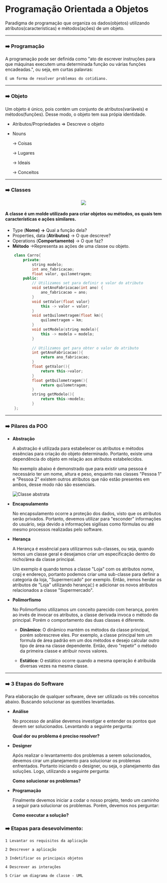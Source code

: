 # Programação Orientada a Objetos

Paradigma de programação que organiza os dados(objetos) utilizando atributos(características) e métodos(ações) de um objeto.
    
___
### ➡️ **Programação** 
A programação pode ser definida como "ato de escrever instruções para que máquinas executem uma determinada função ou várias funções encadeadas.", ou seja, em curtas palavras:

    É um forma de resolver problemas do cotidiano.

___
### ➡️ **Objeto** 

Um objeto é único, pois contém um conjunto de atributos(varíáveis) e métodos(funções). Desse modo, o objeto tem sua própia identidade.
     
- Atributos/Propriedades ⇒ Descreve o objeto
- Nouns

    → Coisas

    → Lugares

    → Ideais

    → Conceitos
    
___
### ➡️ **Classes**

<div align="center">
    <img src="https://user-images.githubusercontent.com/36522521/215089889-4a374613-f170-4122-8023-2755fbe5a1b0.png" />

</div>

#### **A classe é um molde utilizado para criar objetos ou métodos, os quais tem características e ações similares.**

- Type (**Nome) →** Qual a função dela?
- Properties, data (**Atributos)** → O que descreve?
- Operations (**Comportamento)** → O que faz?
- **Método** →Representa as ações de uma classe ou objeto.

<div align="left">

```cpp
    class Carro{
        private:
            string modelo;
            int ano_fabricacao;
            float valor, quilometragem;
        public:
            // Utilizamos set para definir o valor do atributo
            void setAnoFabricacao(int ano) {
                ano_fabricacao = ano; 
            }
            void setValor(float valor}
                this -> valor = valor;
            }
            void setQuilometragem(float km){
                quilometragem = km;
            }
            void setModelo(string modelo){
                this -> modelo = modelo;
            }
    
            // Utilizamos get para obter o valor do atributo
            int getAnoFabricacao(){
                return ano_fabricacao;
            }
            float getValor(){
                return this->valor;
            }
            float getQuilometragem(){
                return quilometragem;
            }
            string getModelo(){
                return this->modelo;
            }
    };
```

</div> 

___
### ➡️ **Pilares da POO**

- **Abstração**

    A abstração é utilizada para estabelecer os atributos e métodos essências para criação do objeto determinado. Portanto, existe uma dependência do objeto em relação aos atributos estabelecidos. 
    
    No exemplo abaixo é demonstrado que para existir uma pessoa é necessário ter um nome, altura e peso, enquanto nas classes "Pessoa 1" e "Pessoa 2" existem outros atributos que não estão presentes em ambos, desse modo não são essenciais.
    
     ![Classe abstrata](https://user-images.githubusercontent.com/36522521/215302022-78e00048-2543-4cb4-91ae-9fd2a5bfa3c6.png)
  
- **Encapsulamento** 
    
    No encapsulamento ocorre a proteção dos dados, visto que os atributos serão privados. Portanto, devemos utilizar para "esconder" informações do usuário, seja devido a informações sigilisas como fórmulas ou até mesmo processos realizadas pelo software.


- **Herança** 

    A Herança é essêncial para utilizarmos sub-classes, ou seja, quando temos um classe geral e desejamos criar um especificação dentro do nicho/área da classe principal. 
    
    Um exemplo é quando temos a classe "Loja" com os atributos nome, cnpj e endereço, portanto podemos criar uma sub-classe para definir a categoria da loja, "Supermercado" por exemplo. Então, iremos herdar os atributos de "Loja" utilizando herança(:) e adicionar os novos atributos relacionados a classe "Supermercado".

    
    
- **Polimorfismo** 

    No Polimorfismo utilizamos um conceito parecido com herança, porém ao invés de invocar os atributos, a classe derivada invoca o método da principal. Porém o comportamento das duas classes é diferente.

    - **Dinâmico:**
            O dinâmico mantém os métodos da classe principal, porém sobrescreve eles. Por exemplo, a classe principal tem um formula de área padrão em um dos métodos e desejo calcular outro tipo de área na classe dependente. Então, devo "repetir" o método da primeira classe e atribuir novos valores.

    - **Estático:**
            O estático ocorre quando a mesma operação é atribuida diversas vezes na mesma classe.

___
### ➡️ 3 Etapas do Software

Para elaboração de qualquer software, deve ser utilizado os três conceitos abaixo. Buscando solucionar as questões levantadas.

- **Análise**
    
    No processo de análise devemos investigar e entender os pontos que devem ser solucionados. Levantando a seguinte pergunta: 
    
    **Qual dor ou problema é preciso resolver?**

- **Designer**
    
    Após realizar o levantamento dos problemas a serem solucionados, devemos cirar um  planejamento para solucionar os problemas enfrentados. Portanto iniciando o designer, ou seja, o planejamento das soluções. Logo, utilizando a seguinte pergunta:
        
    **Como solucionar os problemas?**
    
- **Programação**

    Finalmente devemos iniciar a codar o nosso projeto, tendo um caminho a seguir para solucionar os problemas. Porém, devemos nos perguntar:
    
    **Como executar a solução?** 


### ➡️ Etapas para desevolvimento:

    1 Levantar os requisitos da aplicação

    2 Descrever a aplicação

    3 Indetificar os principais objetos 

    4 Descrever as interações 

    5 Criar um diagrama de classe - UML



